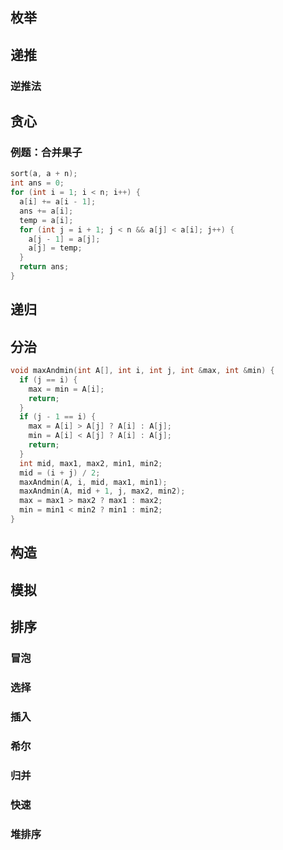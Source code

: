 ## 枚举

## 递推

### 逆推法

## 贪心

### 例题：合并果子

~~~c++
sort(a, a + n);
int ans = 0;
for (int i = 1; i < n; i++) {
  a[i] += a[i - 1];
  ans += a[i];
  temp = a[i];
  for (int j = i + 1; j < n && a[j] < a[i]; j++) {
    a[j - 1] = a[j];
    a[j] = temp;
  }
  return ans;
}
~~~

## 递归

## 分治
~~~c++
void maxAndmin(int A[], int i, int j, int &max, int &min) {
  if (j == i) {
    max = min = A[i];
    return;
  }
  if (j - 1 == i) {
    max = A[i] > A[j] ? A[i] : A[j];
    min = A[i] < A[j] ? A[i] : A[j];
    return;
  }
  int mid, max1, max2, min1, min2;
  mid = (i + j) / 2;
  maxAndmin(A, i, mid, max1, min1);
  maxAndmin(A, mid + 1, j, max2, min2);
  max = max1 > max2 ? max1 : max2;
  min = min1 < min2 ? min1 : min2;
}
~~~


## 构造

## 模拟

## 排序

### 冒泡
### 选择
### 插入
### 希尔
### 归并
### 快速
### 堆排序
